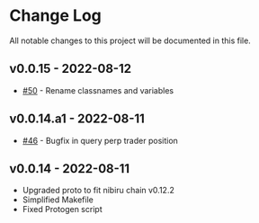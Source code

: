 
# Change Log

All notable changes to this project will be documented in this file.

## v0.0.15 - 2022-08-12

* [#50](https://github.com/NibiruChain/nibiru-py/pull/50) - Rename classnames and variables

## v0.0.14.a1 - 2022-08-11

* [#46](https://github.com/NibiruChain/nibiru-py/pull/46) - Bugfix in query perp trader position

## v0.0.14 - 2022-08-11

* Upgraded proto to fit nibiru chain v0.12.2
* Simplified Makefile
* Fixed Protogen script
